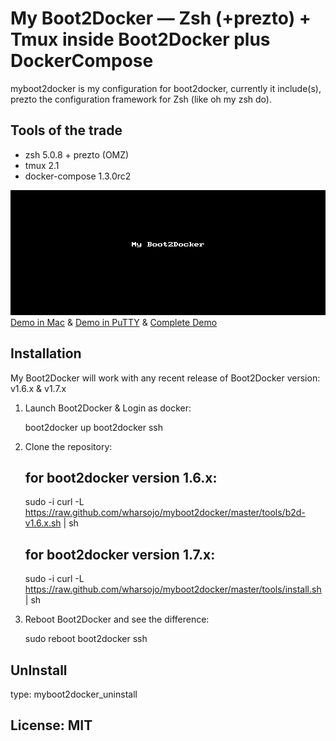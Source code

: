 My Boot2Docker — Zsh (+prezto) + Tmux inside Boot2Docker plus DockerCompose
===========================================================================

myboot2docker is my configuration for boot2docker, currently it include(s), prezto
the configuration framework for Zsh (like oh my zsh do).

Tools of the trade
------------------

  - zsh 5.0.8 + prezto (OMZ)
  - tmux 2.1
  - docker-compose 1.3.0rc2


![alt text](https://raw.githubusercontent.com/wharsojo/assets/master/myboot2docker/myboot2docker.gif "My Boot2Docker Demo")
<a href="https://raw.githubusercontent.com/wharsojo/assets/master/myboot2docker/myboot2docker.gif" target="_blank">Demo in Mac</a> & 
<a href="https://raw.githubusercontent.com/wharsojo/assets/master/myboot2docker/myboot2docker-win.gif" target="_blank">Demo in PuTTY</a> &
<a href="https://github.com/wharsojo/assets/blob/master/myboot2docker/myboot2docker-win-complete.gif?raw=true" target="_blank">Complete Demo</a>

Installation
------------

My Boot2Docker will work with any recent release of Boot2Docker version: v1.6.x & v1.7.x

  1. Launch Boot2Docker & Login as docker:

        boot2docker up
        boot2docker ssh

  2. Clone the repository:

        for boot2docker version 1.6.x: 
        ------------------------------
        sudo -i
        curl -L https://raw.github.com/wharsojo/myboot2docker/master/tools/b2d-v1.6.x.sh | sh

        for boot2docker version 1.7.x:
        --------------------------------
        sudo -i
        curl -L https://raw.github.com/wharsojo/myboot2docker/master/tools/install.sh | sh

  3. Reboot Boot2Docker and see the difference:

        sudo reboot
        boot2docker ssh

UnInstall
---------

  type: myboot2docker_uninstall

License: MIT
------------
